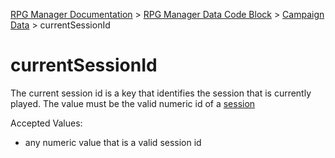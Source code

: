 [RPG Manager Documentation](../../index.md) >
[RPG Manager Data Code Block](../index.md) >
[Campaign Data](index.md) >
currentSessionId

# currentSessionId

The current session id is a key that identifies the session that is currently played. The value must be the
valid numeric id of a [session](../../components/session.md)

Accepted Values:
- any numeric value that is a valid session id
